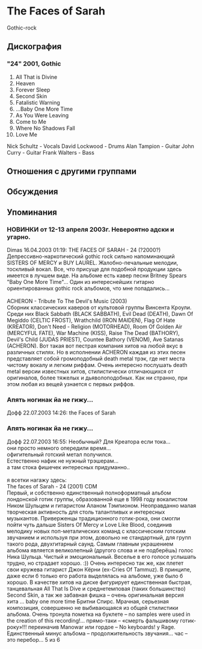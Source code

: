 # The Faces of Sarah

Gothic-rock

## Дискография

### "24" 2001, Gothic

1. All That is Divine
2. Heaven
3. Forever Sleep
4. Second Skin
5. Fatalistic Warning
6. ...Baby One More Time
7. As You Were Leaving
8. Come to Me
9. Where No Shadows Fall
10. Love Me 


Nick Schultz - Vocals
David Lockwood - Drums
Alan Tampion - Guitar
John Curry - Guitar
Frank Walters - Bass


## Отношения с другими группами


## Обсуждения


## Упоминания

### НОВИНКИ от 12-13 апреля 2003г. Невероятно адски и угарно.

Dimas 16.04.2003 01:19:
THE FACES OF SARAH - 24 (?2000?) <BR>Депрессивно-наркотический gothic rock сильно напоминающий SISTERS OF MERCY и BUY LAUREL. Жалобно-печальные мелодии, тоскливый вокал. Все, что присуще для подобной продукции здесь имеется в лучшем виде. На альбоме есть кавер песни Britney Spears "Baby One More Time"... Один из интереснейших гитарно ориентированных gothic rock альбомов, что мне попадались...<BR><BR>ACHERON - Tribute To The Devil's Music (2003)<BR>Сборник классических каверов от культовой группы Винсента Кроули. Среди них Black Sabbath (BLACK SABBATH), Evil Dead (DEATH), Dawn Of Megiddo (CELTIC FROST), Wrathchild (IRON MAIDEN), Flag Of Hate (KREATOR), Don't Need - Religion (MOTORHEAD), Room Of Golden Air (MERCYFUL FATE), War Machine (KISS), Raise The Dead (BATHORY), Devil's Child (JUDAS PRIEST), Countee Bathory (VENOM), Ave Satanas (ACHERON). Вот такая вот пестрая компания хитов на любой вкус в различных стилях. Но в исполнении ACHERON каждая из этих песен представляет собой громоподобный death metal трэк, где нет места чистому вокалу и легким риффам. Очень интересно послушать death metal версии известных хитов, стилистически отличающихся от оригиналов, более тяжелых и дьяволоподобных. Как ни странно, при этом любая из вещей узнается с первых риффов.

### Апять ногинак йа не гижу...

Дофф 22.07.2003 14:26:
the Faces of Sarah

### Апять ногинак йа не гижу...

Дофф 22.07.2003 16:55:
Необычный? Для Креатора если тока...<BR>они просто немного опередили время... <BR>офигительный готский метал получился.<BR>Естественно нафик не нужный трэшерам...<BR>а там стока фишечек интересных придуманно.. <BR><BR>я всетки нагажу здесь:<BR>The faces of Sarah - 24 (2001) CDM<BR>Первый, и собственно единственный полноформатный альбом лондонской готик группы, образованной еще в 1998 году вокалистом Ником Шульцем и гитаристом Аланом Тэмпионом. Неоправданно малая творческая активность для столь талантливых и интересных музыкантов. Приверженцы традиционного готик-рока, они смогли пойти чуть дальше Sisters Of Mercy и Love Like Blood, соединив мелодику новых поп-металических команд с классическим готским звучанием и используя при этом, довольно не стандартный, для групп такого рода, двухгитарный саунд. Самым главным украшением альбома является великолепный (другого слова и не подберёшь) голос Ника Шульца. Чистый и эмоциональный. Веселье в его голосе услышать трудно, но страдает хорошо. :)) Очень интересно так же, как плетет свои кружева гитарист Джон Кёрни (ex-Cries Of Tammuz). В принципе, даже если б только его работа выделялась на альбоме, уже было б хорошо. В качестве хитов на диске фигурирует единственная быстрая, танцевальная All That Is Dive и среднетемповая (таких большинство) Second Skin, а так же забавная фишка – очень оригинальная версия хита … baby one more time Бритни Спирс. Мрачная, серьезная композиция, совершенно не выбивающаяся из общей стилистики альбома. Очень тронула пометка на буклете – no samples were used in the creation of this recording!... прямо-таки – «смерть фальшивому готик-року»!!! переиначив Мanowar или гордое – No keyboards! у Rage. Единственный минус альбома – продолжительность звучания… час – это перебор… 5 из 6

